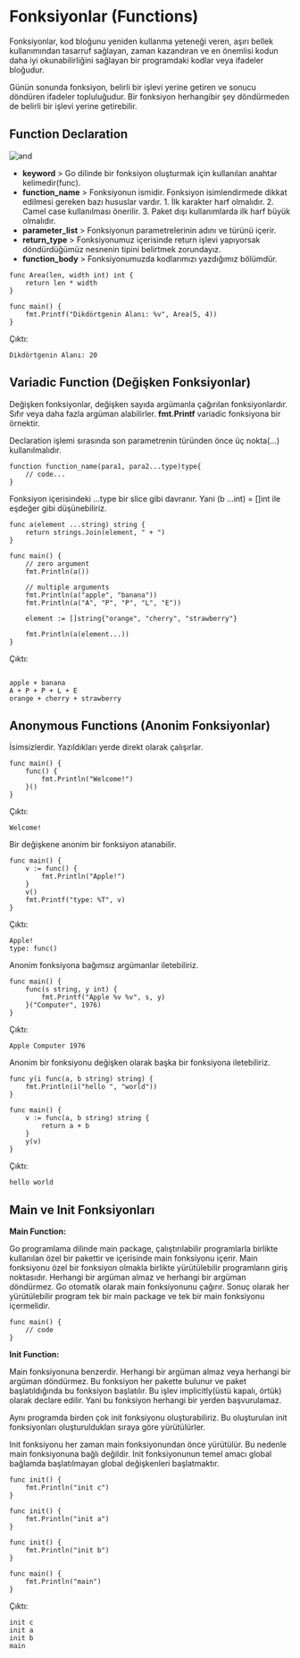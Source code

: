 # Fonksiyonlar (Functions)

Fonksiyonlar, kod bloğunu yeniden kullanma yeteneği veren, aşırı bellek kullanımından tasarruf sağlayan, zaman kazandıran ve en önemlisi kodun daha iyi okunabilirliğini sağlayan bir programdaki kodlar veya ifadeler bloğudur.

Günün sonunda fonksiyon, belirli bir işlevi yerine getiren ve sonucu döndüren ifadeler topluluğudur. Bir fonksiyon herhangibir şey döndürmeden de belirli bir işlevi yerine getirebilir.

## Function Declaration

![and](https://media.geeksforgeeks.org/wp-content/uploads/Untitled-Diagram-37.jpg)

- **keyword** > Go dilinde bir fonksiyon oluşturmak için kullanılan anahtar kelimedir(func).
- **function_name** > Fonksiyonun ismidir. Fonksiyon isimlendirmede dikkat edilmesi gereken bazı hususlar vardır. 1. İlk karakter harf olmalıdır. 2. Camel case kullanılması önerilir. 3. Paket dışı kullanımlarda ilk harf büyük olmalıdır.
- **parameter_list** > Fonksiyonun parametrelerinin adını ve türünü içerir.
- **return_type** > Fonksiyonumuz içerisinde return işlevi yapıyorsak döndürdüğümüz nesnenin tipini belirtmek zorundayız.
- **function_body** > Fonksiyonumuzda kodlarımızı yazdığımız bölümdür.

```
func Area(len, width int) int {
	return len * width
}

func main() {
	fmt.Printf("Dikdörtgenin Alanı: %v", Area(5, 4))
}
```

Çıktı:
```
Dikdörtgenin Alanı: 20
```

## Variadic Function (Değişken Fonksiyonlar)

Değişken fonksiyonlar, değişken sayıda argümanla çağırılan fonksiyonlardır. Sıfır veya daha fazla argüman alabilirler. **fmt.Printf** variadic fonksiyona bir örnektir. 

Declaration işlemi sırasında son parametrenin türünden önce üç nokta(...) kullanılmalıdır.

```
function function_name(para1, para2...type)type{
    // code...
}
```

Fonksiyon içerisindeki ...type bir slice gibi davranır. Yani (b ...int) = []int ile eşdeğer gibi düşünebiliriz.

```
func a(element ...string) string {
	return strings.Join(element, " + ")
}

func main() {
	// zero argument
	fmt.Println(a())

	// multiple arguments
	fmt.Println(a("apple", "banana"))
	fmt.Println(a("A", "P", "P", "L", "E"))

	element := []string{"orange", "cherry", "strawberry"}

	fmt.Println(a(element...))
}
```

Çıktı:
```

apple + banana
A + P + P + L + E
orange + cherry + strawberry
```

## Anonymous Functions (Anonim Fonksiyonlar)

İsimsizlerdir. Yazıldıkları yerde direkt olarak çalışırlar.

```
func main() {
	func() {
		fmt.Println("Welcome!")
	}()
}
```

Çıktı:
```
Welcome!
```
 
Bir değişkene anonim bir fonksiyon atanabilir.

```
func main() {
	v := func() {
		fmt.Println("Apple!")
	}
	v()
	fmt.Printf("type: %T", v)
}
```

Çıktı:
```
Apple!
type: func()
```

Anonim fonksiyona bağımsız argümanlar iletebiliriz.

```
func main() {
	func(s string, y int) {
		fmt.Printf("Apple %v %v", s, y)
	}("Computer", 1976)
}
```

Çıktı:
```
Apple Computer 1976
```

Anonim bir fonksiyonu değişken olarak başka bir fonksiyona iletebiliriz.

```
func y(i func(a, b string) string) {
	fmt.Println(i("hello ", "world"))
}

func main() {
	v := func(a, b string) string {
		return a + b
	}
	y(v)
}
```

Çıktı:
```
hello world
```

## Main ve Init Fonksiyonları

**Main Function:**

Go programlama dilinde main package, çalıştırılabilir programlarla birlikte kullanılan özel bir pakettir ve içerisinde main fonksiyonu içerir. Main fonksiyonu özel bir fonksiyon olmakla birlikte yürütülebilir programların giriş noktasıdır. Herhangi bir argüman almaz ve herhangi bir argüman döndürmez. Go otomatik olarak main fonksiyonunu çağırır. Sonuç olarak her yürütülebilir program tek bir main package ve tek bir main fonksiyonu içermelidir.

```
func main() {
	// code
}
```

**Init Function:**

Main fonksiyonuna benzerdir. Herhangi bir argüman almaz veya herhangi bir argüman döndürmez. Bu fonksiyon her pakette bulunur ve paket başlatıldığında bu fonksiyon başlatılır. Bu işlev implicitly(üstü kapalı, örtük) olarak declare edilir. Yani bu fonksiyon herhangi bir yerden başvurulamaz.

Aynı programda birden çok init fonksiyonu oluşturabiliriz. Bu oluşturulan init fonksiyonları oluşturuldukları sıraya göre yürütülürler.

Init fonksiyonu her zaman main fonksiyonundan önce yürütülür. Bu nedenle main fonksiyonuna bağlı değildir. Init fonksiyonunun temel amacı global bağlamda başlatılmayan global değişkenleri başlatmaktır.

```
func init() {
	fmt.Println("init c")
}

func init() {
	fmt.Println("init a")
}

func init() {
	fmt.Println("init b")
}

func main() {
	fmt.Println("main")
}
```

Çıktı:
```
init c
init a
init b
main 
```
